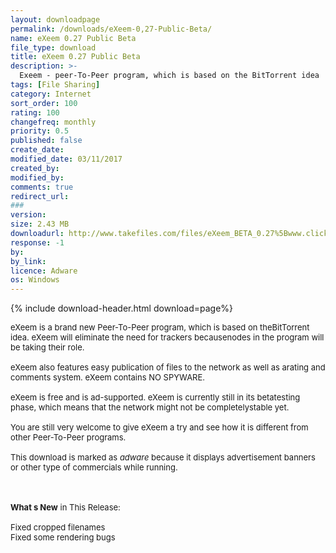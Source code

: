 ```yaml
---
layout: downloadpage
permalink: /downloads/eXeem-0,27-Public-Beta/
name: eXeem 0.27 Public Beta
file_type: download
title: eXeem 0.27 Public Beta
description: >-
  Exeem - peer-To-Peer program, which is based on the BitTorrent idea
tags: [File Sharing]
category: Internet
sort_order: 100
rating: 100
changefreq: monthly
priority: 0.5
published: false
create_date:
modified_date: 03/11/2017
created_by:
modified_by:
comments: true
redirect_url:
###
version:  
size: 2.43 MB
downloadurl: http://www.takefiles.com/files/eXeem_BETA_0.27%5Bwww.click now.net%5D.exe
response: -1
by:
by_link:
licence: Adware
os: Windows
---
```


{% include download-header.html download=page%}

<p style="fix-download-text !important">
<p><font size="2">eXeem is a brand new Peer-To-Peer program, which is based on theBitTorrent idea. eXeem will eliminate the need for trackers becausenodes in the program will be taking their role. <br />
<br />
eXeem also features easy publication of files to the network as well as arating and comments system. eXeem contains NO SPYWARE. <br />
<br />
eXeem is free and is ad-supported. eXeem is currently still in its betatesting phase, which means that the network might not be completelystable yet. <br />
<br />
You are still very welcome to give eXeem a try and see how it is different from other Peer-To-Peer programs.<br />
<br />
This download is marked as <em>adware</em> because it displays advertisement banners or other type of commercials while running. <!-- google_ad_section_end --></font></p>
<div class="celltext_big"><br />
<br />
<font size="2"><strong>What s New</strong> in This Release:<br />
<br />
Fixed cropped filenames <br />
Fixed some rendering bugs <br />
</font></div></p>
